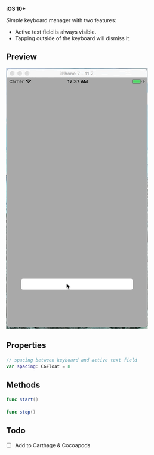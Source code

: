 **iOS 10+**

*Simple* keyboard manager with two features:

* Active text field is always visible.
* Tapping outside of the keyboard will dismiss it.

## Preview

![Preview](preview.gif)

## Properties

```swift
// spacing between keyboard and active text field
var spacing: CGFloat = 8
```

## Methods

```swift
func start()

func stop()
```

## Todo

- [ ] Add to Carthage & Cocoapods
